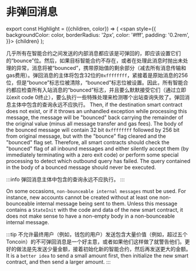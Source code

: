 # 非弹回消息

export const Highlight = ({children, color}) => (
\<span
style={{
backgroundColor: color,
borderRadius: '2px',
color: '#fff',
padding: '0.2rem',
}}>
{children} </span>
);

几乎所有在智能合约之间发送的内部消息都应该是可弹回的，即应该设置它们的“bounce”位。然后，如果目标智能合约不存在，或者在处理此消息时抛出未处理的异常，消息将被“bounced”，携带原始值的剩余部分（减去所有消息传输和gas费用）。弹回消息的主体将包含32位的`0xffffffff`，紧接着是原始消息的256位，但是“bounce”标志位被清除，“bounced”标志位被设置。因此，所有智能合约都应检查所有入站消息的“bounced”标志，并且要么默默接受它们（通过立即以exit code 0终止），要么执行一些特殊处理来检测哪个出站查询失败了。弹回消息主体中包含的查询永远不应执行。 Then, if the destination smart contract does not exist, or if it throws an unhandled exception while processing this message, the message will be "bounced" back carrying the remainder of the original value (minus all message transfer and gas fees). The body of the bounced message will contain 32 bit `0xffffffff` followed by 256 bit from original message, but with the "bounce" flag cleared and the "bounced" flag set. Therefore, all smart contracts should check the "bounced" flag of all inbound messages and either silently accept them (by immediately terminating with a zero exit code) or perform some special processing to detect which outbound query has failed. The query contained in the body of a bounced message should never be executed.

:::info
弹回消息主体中包含的查询<Highlight color="#186E8A">永远不应执行</Highlight>。
:::

On some occasions, `non-bounceable internal messages` must be used. For instance, new accounts cannot be created without at least one non-bounceable internal message being sent to them. Unless this message contains a `StateInit` with the code and data of the new smart contract, it does not make sense to have a non-empty body in a non-bounceable internal message.

:::tip
不允许最终用户（例如，钱包的用户）发送包含大量价值（例如，超过五个Toncoin）的不可弹回消息是一个好主意，或者如果他们这样做了就警告他们。更好的做法是先发送少量金额，接着初始化新的智能合约，然后再发送更大的金额。 It is a `better idea` to send a small amount first, then initialize the new smart contract, and then send a larger amount.
:::
